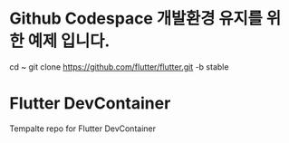# Github Codespace 개발환경 유지를 위한 예제 입니다.
cd ~
git clone https://github.com/flutter/flutter.git -b stable

# Flutter DevContainer
Tempalte repo for Flutter DevContainer
